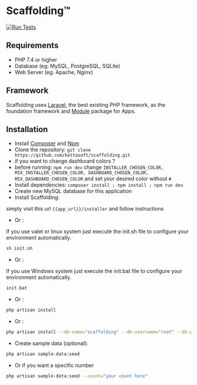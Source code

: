 # Scaffolding™

[![Run Tests](https://github.com/kettasoft/scaffolding/actions/workflows/ci.yml/badge.svg?event=push)](https://github.com/kettasoft/scaffolding/actions/workflows/ci.yml)

## Requirements

- PHP 7.4 or higher
- Database (eg: MySQL, PostgreSQL, SQLite)
- Web Server (eg: Apache, Nginx)

[//]: # "* [Other libraries]('To Be Added')"

## Framework

Scaffolding uses [Laravel](http://laravel.com), the best existing PHP framework, as the foundation framework
and [Module](https://nwidart.com/laravel-modules/v6/introduction) package for Apps.

## Installation

- Install [Composer](https://getcomposer.org/download) and [Npm](https://nodejs.org/en/download)
- Clone the repository: `git clone https://github.com/kettasoft/scaffolding.git`
- if you want to change dashboard colors ?
- before running: `npm run dev`
  change `INSTALLER_CHOSEN_COLOR, MIX_INSTALLER_CHOSEN_COLOR, DASHBOARD_CHOSEN_COLOR, MIX_DASHBOARD_CHOSEN_COLOR` and
  set your desired color without `#`
- Install dependencies: `composer install ; npm install ; npm run dev`
- Create new MySQL database for this application
- Install Scaffolding:

simply visit this url `{{app_url}}/installer` and follow instructions

- Or :

If you use valet or linux system just execute the init.sh file to configure your environment automatically.

```bash
sh init.sh
```

- Or :

If you use Windows system just execute the init.bat file to configure your environment automatically.

```bash
init.bat
```

- Or :

```bash
php artisan install
```

- Or :

```bash
php artisan install --db-name="scaffolding" --db-username="root" --db-password="" --admin-name="admin" --admin-email="admin@demo.com" --admin-phone="987654321" --admin-password="password"
```

- Create sample data (optional):

```bash
php artisan sample-data:seed
```

- Or if you want a specific number

```bash
php artisan sample-data:seed --count="your count here"
```
